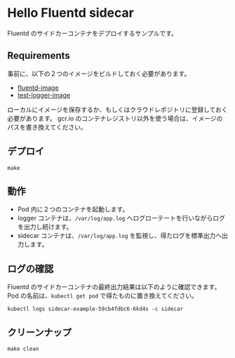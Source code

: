 # Hello Fluentd sidecar
Fluentd のサイドカーコンテナをデプロイするサンプルです。

## Requirements
事前に、以下の２つのイメージをビルドしておく必要があります。

* [fluentd-image](https://github.com/shidokamo/fluentd-image)
* [test-logger-image](https://github.com/shidokamo/test-logger-image)

ローカルにイメージを保存するか、もしくはクラウドレポジトリに登録しておく必要があります。
gcr.io のコンテナレジストリ以外を使う場合は、イメージのパスを書き換えてください。

## デプロイ
```
make
```

## 動作
* Pod 内に２つのコンテナを起動します。
* logger コンテナは、`/var/log/app.log` へログローテートを行いながらログを出力し続けます。
* sidecar コンテナは、`/var/log/app.log` を監視し、得たログを標準出力へ出力します。

## ログの確認
Fluentd のサイドカーコンテナの最終出力結果は以下のように確認できます。
Pod の名前は、`kubectl get pod` で得たものに置き換えてください。

```
kubectl logs sidecar-example-59cb4fdbc6-6kd4s -c sidecar
```

## クリーンナップ
```
make clean
```
